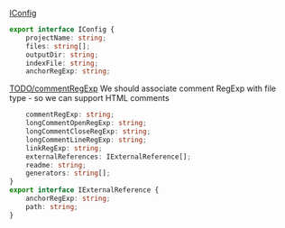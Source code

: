  [IConfig](#IConfig)

```typescript
export interface IConfig {
    projectName: string;
    files: string[];
    outputDir: string;
    indexFile: string;
    anchorRegExp: string;
```
 [TODO/commentRegExp](#TODO/commentRegExp) We should associate comment RegExp with file type - so we can support HTML comments

```typescript
    commentRegExp: string;
    longCommentOpenRegExp: string;
    longCommentCloseRegExp: string;
    longCommentLineRegExp: string;
    linkRegExp: string;
    externalReferences: IExternalReference[];
    readme: string;
    generators: string[];
}
export interface IExternalReference {
    anchorRegExp: string;
    path: string;
}
```
